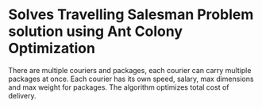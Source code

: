 # Solves Travelling Salesman Problem solution using Ant Colony Optimization
There are multiple couriers and packages, each courier can carry multiple packages at once. Each courier has its own speed, salary, max dimensions and max weight for packages. The algorithm optimizes total cost of delivery.
